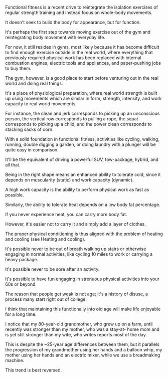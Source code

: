 Functional  fitness  is  a  recent  drive  to  reintegrate  the  isolation  exercises  of regular strength training and instead focus on whole-body movements. 

It doesn't seek to build the body for appearance, but for function. 

It's perhaps the first step towards moving exercise out of the gym and reintegrating body movement with everyday life. 

For now, it still resides in gyms, most likely because it has become difficult to find enough exercise outside in the real world, where everything that previously  required  physical  work  has  been  replaced  with  internal  combustion engines, electric tools and appliances, and paper-pushing jobs to buy them. 


The gym, however, is a good place to start before venturing out in the real world and doing real things. 

It's a place of physiological preparation, where real world strength is built up using movements which are similar in form, strength, intensity,  and  work  capacity to  real  world  movements. 

For  instance,  the  clean and  jerk  corresponds  to  picking  up  an  unconscious  person,  the  vertical  row corresponds to pulling a rope, the squat corresponds to picking up a child, and the power clean corresponds to stacking sacks of corn. 

With a solid foundation in functional  fitness,  activities  like  cycling,  walking,  running,  double  digging  a garden, or doing laundry with a plunger will be quite easy in comparison. 

It'll be the equivalent of driving a powerful SUV, tow-package, hybrid, and all that. 


Being in the right shape means an enhanced ability to tolerate cold, since it depends  on  muscularity  (static)  and  work  capacity  (dynamic). 

A  high  work capacity is the ability to perform physical work as fast as possible. 

Similarly, the ability  to  tolerate  heat  depends  on  a  low  body  fat  percentage. 

If  you  never experience heat, you can carry more body fat. 

However, it's easier not to carry it and  simply  add  a  layer  of  clothes. 

The  proper  physical  conditioning  is  thus aligned with the problem of heating and cooling (see Heating and cooling). 


It's possible never to be out of breath walking up stairs or otherwise engaging in normal activities, like cycling 10 miles to work or carrying a heavy package. 

It's possible never to be sore after an activity. 

It's possible to have fun engaging in strenuous physical activities into your 60s or beyond. 

The reason that people get  weak  is  not  age;  it's  a  history  of  disuse,  a  process  many  start  right  out  of college. 

I  think  that  maintaining  this  functionally  into  old  age  will  make  life enjoyable for a long time. 

I notice that my 80-year-old grandmother, who grew up  on  a  farm,  until  recently  was  stronger  than  my  mother,  who  was  a  stay-at- home mom and is yet still stronger than my wife, who writes reports most of the day. 

This is despite the ~25-year age differences between them, but it parallels the  progression  of  my  grandmother  using  her  hands  and  a  balloon  whip,  my mother  using  her  hands  and  an  electric  mixer,  while  we  use  a  breadmaking machine. 

This trend is best reversed.

